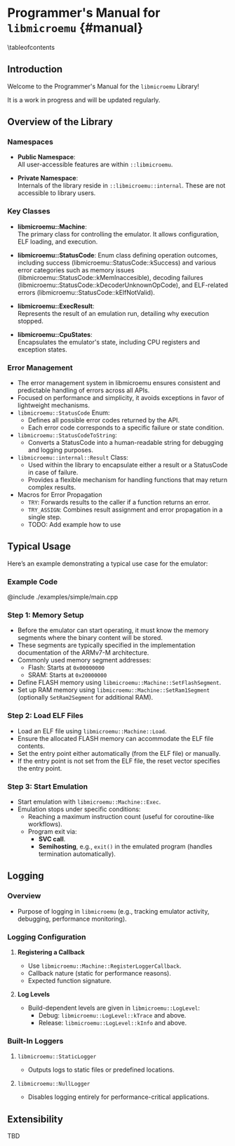 # Programmer's Manual for `libmicroemu` {#manual}

\tableofcontents

## Introduction 

Welcome to the Programmer's Manual for the `libmicroemu` Library!  

It is a work in progress and will be updated regularly.

## Overview of the Library

### Namespaces
- **Public Namespace**:  
  All user-accessible features are within `::libmicroemu`.
  
- **Private Namespace**:  
  Internals of the library reside in `::libmicroemu::internal`. These are not accessible to library users.

### Key Classes
- **libmicroemu::Machine**:  
  The primary class for controlling the emulator. It allows configuration, ELF loading, and execution.

- **libmicroemu::StatusCode**:
  Enum class defining operation outcomes, including success (libmicroemu::StatusCode::kSuccess) and various error categories such as memory issues (libmicroemu::StatusCode::kMemInaccesible), decoding failures (libmicroemu::StatusCode::kDecoderUnknownOpCode), and ELF-related errors (libmicroemu::StatusCode::kElfNotValid).

- **libmicroemu::ExecResult**:  
  Represents the result of an emulation run, detailing why execution stopped.

- **libmicroemu::CpuStates**:  
  Encapsulates the emulator's state, including CPU registers and exception states.

### Error Management
- The error management system in libmicroemu ensures consistent and predictable handling of errors across all APIs.
- Focused on performance and simplicity, it avoids exceptions in favor of lightweight mechanisms.
- `libmicroemu::StatusCode` Enum:
  - Defines all possible error codes returned by the API.
  - Each error code corresponds to a specific failure or state condition.
- `libmicroemu::StatusCodeToString`:
  - Converts a StatusCode into a human-readable string for debugging and logging purposes.
- `libmicroemu::internal::Result` Class:
  - Used within the library to encapsulate either a result or a StatusCode in case of failure.
  - Provides a flexible mechanism for handling functions that may return complex results.
- Macros for Error Propagation
  - `TRY`: Forwards results to the caller if a function returns an error.
  - `TRY_ASSIGN`: Combines result assignment and error propagation in a single step.
  - TODO: Add example how to use

## Typical Usage

Here’s an example demonstrating a typical use case for the emulator:

### Example Code

@include ./examples/simple/main.cpp

### Step 1: Memory Setup
- Before the emulator can start operating, it must know the memory segments where the binary content will be stored.
- These segments are typically specified in the implementation documentation of the ARMv7-M architecture.
- Commonly used memory segment addresses:
  - Flash: Starts at `0x00000000`
  - SRAM: Starts at `0x20000000`
- Define FLASH memory using `libmicroemu::Machine::SetFlashSegment`.
- Set up RAM memory using `libmicroemu::Machine::SetRam1Segment` (optionally `SetRam2Segment` for additional RAM).

### Step 2: Load ELF Files
- Load an ELF file using `libmicroemu::Machine::Load`.
- Ensure the allocated FLASH memory can accommodate the ELF file contents.
- Set the entry point either automatically (from the ELF file) or manually.
- If the entry point is not set from the ELF file, the reset vector specifies the entry point.

### Step 3: Start Emulation
- Start emulation with `libmicroemu::Machine::Exec`.
- Emulation stops under specific conditions:
  - Reaching a maximum instruction count (useful for coroutine-like workflows).
  - Program exit via:
    - **SVC call**.
    - **Semihosting**, e.g., `exit()` in the emulated program (handles termination automatically).


## Logging

### Overview
- Purpose of logging in `libmicroemu` (e.g., tracking emulator activity, debugging, performance monitoring).

### Logging Configuration
1. **Registering a Callback**  
   - Use `libmicroemu::Machine::RegisterLoggerCallback`.
   - Callback nature (static for performance reasons).
   - Expected function signature.

2. **Log Levels**  
   - Build-dependent levels are given in `libmicroemu::LogLevel`:
     - Debug: `libmicroemu::LogLevel::kTrace` and above.
     - Release: `libmicroemu::LogLevel::kInfo` and above.

### Built-In Loggers
1. `libmicroemu::StaticLogger` 
   - Outputs logs to static files or predefined locations.

2. `libmicroemu::NullLogger`  
   - Disables logging entirely for performance-critical applications.

## Extensibility
TBD